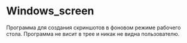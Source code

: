 # Windows_screen

Программа для создания скриншотов в фоновом режиме рабочего стола. Программа не висит в трее и никак не видна пользователю.
